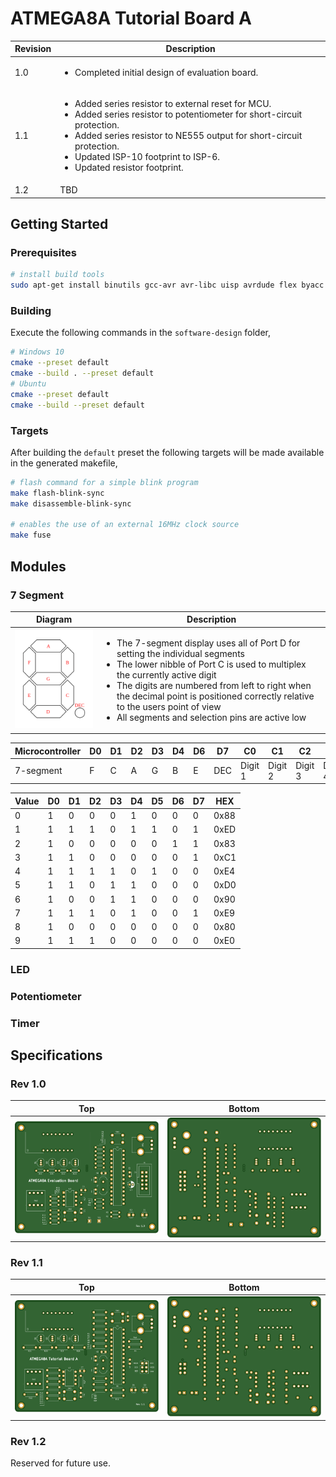 # ATMEGA8A Tutorial Board A

| Revision | Description                                                                                                                                                                                                                                                                                                |
| -------- | ---------------------------------------------------------------------------------------------------------------------------------------------------------------------------------------------------------------------------------------------------------------------------------------------------------- |
| 1.0      | <ul><li>Completed initial design of evaluation board.</li></ul>                                                                                                                                                                                                                                            |
| 1.1      | <ul><li>Added series resistor to external reset for MCU.</li><li>Added series resistor to potentiometer for short-circuit protection.</li><li>Added series resistor to NE555 output for short-circuit protection.</li><li>Updated ISP-10 footprint to ISP-6.</li><li>Updated resistor footprint.</li></ul> |
| 1.2      | TBD                                                                                                                                                                                                                                                                                                        |

## Getting Started

### Prerequisites

```bash
# install build tools
sudo apt-get install binutils gcc-avr avr-libc uisp avrdude flex byacc bison
```

### Building

Execute the following commands in the `software-design` folder,

```bash
# Windows 10
cmake --preset default
cmake --build . --preset default
# Ubuntu
cmake --preset default
cmake --build --preset default
```

### Targets

After building the `default` preset the following targets will be made available in the generated makefile,

```bash
# flash command for a simple blink program
make flash-blink-sync
make disassemble-blink-sync

# enables the use of an external 16MHz clock source
make fuse
```

## Modules

### 7 Segment

| Diagram                                                         | Description                                                                                                                                                                                                                                                                                                                                                                    |
| --------------------------------------------------------------- | ------------------------------------------------------------------------------------------------------------------------------------------------------------------------------------------------------------------------------------------------------------------------------------------------------------------------------------------------------------------------------ |
| <img src="images/7-segment.svg"  height="auto" width="250px" /> | <ul><li>The 7-segment display uses all of Port D for setting the individual segments</li><li>The lower nibble of Port C is used to multiplex the currently active digit</li><li>The digits are numbered from left to right when the decimal point is positioned correctly relative to the users point of view</li><li>All segments and selection pins are active low</li></ul> |

| Microcontroller | D0  | D1  | D2  | D3  | D4  | D6  | D7  | C0      | C1      | C2      | C3      |
| --------------- | --- | --- | --- | --- | --- | --- | --- | ------- | ------- | ------- | ------- |
| 7-segment       | F   | C   | A   | G   | B   | E   | DEC | Digit 1 | Digit 2 | Digit 3 | Digit 4 |

| Value | D0  | D1  | D2  | D3  | D4  | D5  | D6  | D7  | HEX  |
| ----- | --- | --- | --- | --- | --- | --- | --- | --- | ---- |
| 0     | 1   | 0   | 0   | 0   | 1   | 0   | 0   | 0   | 0x88 |
| 1     | 1   | 1   | 1   | 0   | 1   | 1   | 0   | 1   | 0xED |
| 2     | 1   | 0   | 0   | 0   | 0   | 0   | 1   | 1   | 0x83 |
| 3     | 1   | 1   | 0   | 0   | 0   | 0   | 0   | 1   | 0xC1 |
| 4     | 1   | 1   | 1   | 1   | 0   | 1   | 0   | 0   | 0xE4 |
| 5     | 1   | 1   | 0   | 1   | 1   | 0   | 0   | 0   | 0xD0 |
| 6     | 1   | 0   | 0   | 1   | 1   | 0   | 0   | 0   | 0x90 |
| 7     | 1   | 1   | 1   | 0   | 1   | 0   | 0   | 1   | 0xE9 |
| 8     | 1   | 0   | 0   | 0   | 0   | 0   | 0   | 0   | 0x80 |
| 9     | 1   | 1   | 1   | 0   | 0   | 0   | 0   | 0   | 0xE0 |

### LED

### Potentiometer

### Timer

## Specifications

### Rev 1.0

| Top                                     | Bottom                                        |
| --------------------------------------- | --------------------------------------------- |
| ![Board Top Layer](images/R1.0/top.svg) | ![Board Bottom Layer](images/R1.0/bottom.svg) |

### Rev 1.1

| Top                                     | Bottom                                        |
| --------------------------------------- | --------------------------------------------- |
| ![Board Top Layer](images/R1.1/top.svg) | ![Board Bottom Layer](images/R1.1/bottom.svg) |

### Rev 1.2

Reserved for future use.
